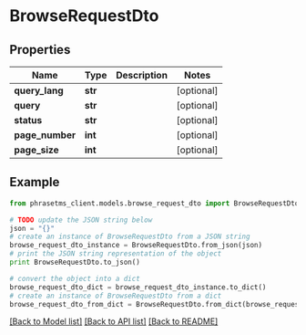 # BrowseRequestDto

## Properties

| Name            | Type    | Description | Notes      |
| --------------- | ------- | ----------- | ---------- |
| **query_lang**  | **str** |             | [optional] |
| **query**       | **str** |             | [optional] |
| **status**      | **str** |             | [optional] |
| **page_number** | **int** |             | [optional] |
| **page_size**   | **int** |             | [optional] |

## Example

```python
from phrasetms_client.models.browse_request_dto import BrowseRequestDto

# TODO update the JSON string below
json = "{}"
# create an instance of BrowseRequestDto from a JSON string
browse_request_dto_instance = BrowseRequestDto.from_json(json)
# print the JSON string representation of the object
print BrowseRequestDto.to_json()

# convert the object into a dict
browse_request_dto_dict = browse_request_dto_instance.to_dict()
# create an instance of BrowseRequestDto from a dict
browse_request_dto_from_dict = BrowseRequestDto.from_dict(browse_request_dto_dict)
```

[[Back to Model list]](../README.md#documentation-for-models) [[Back to API list]](../README.md#documentation-for-api-endpoints) [[Back to README]](../README.md)
